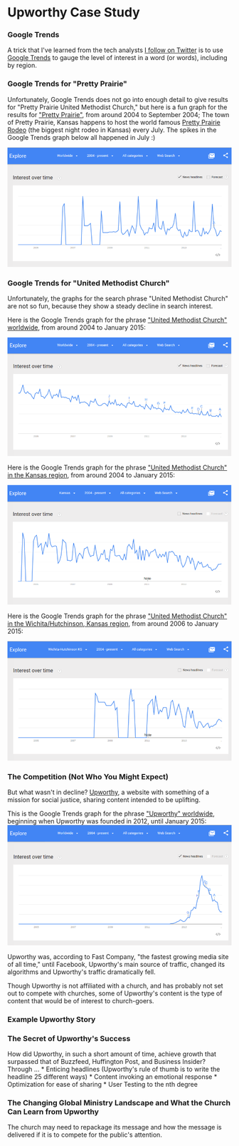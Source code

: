 # Upworthy Case Study

### Google Trends

A trick that I've learned from the tech analysts [I follow on Twitter](https://twitter.com/katimichel/following) is to use [Google Trends](http://www.google.com/trends) to gauge the level of interest in a word (or words), including by region. 

### Google Trends for "Pretty Prairie"

Unfortunately, Google Trends does not go into enough detail to give results for "Pretty Prairie United Methodist Church," but here is a fun graph for the results for ["Pretty Prairie"](http://www.google.com/trends/explore#q=pretty%20prairie), from around 2004 to September 2004; The town of Pretty Prairie, Kansas happens to host the world famous [Pretty Prairie Rodeo](http://www.pprodeo.com) (the biggest night rodeo in Kansas) every July. The spikes in the Google Trends graph below all happened in July :) 

![](images/google-trends-pretty-prairie-worldwide.png)

### Google Trends for "United Methodist Church"

Unfortunately, the graphs for the search phrase "United Methodist Church" are not so fun, because they show a steady decline in search interest. 

Here is the Google Trends graph for the phrase ["United Methodist Church" worldwide](http://www.google.com/trends/explore#q=united%20methodist%20church), from around 2004 to January 2015: 

![](images/google-trend-united-methodist-church-worldwide.png)

Here is the Google Trends graph for the phrase ["United Methodist Church" in the Kansas region](http://www.google.com/trends/explore#geo=US-KS&q=united+methodist+church), from around 2004 to January 2015: 

![](images/google-trends-united-methodist-church-kansas.png)

Here is the Google Trends graph for the phrase ["United Methodist Church" in the Wichita/Hutchinson, Kansas region](http://www.google.com/trends/explore#geo=US-KS-678&q=united+methodist+church), from around 2006 to January 2015: 

![](images/google-trends-united-methodist-church-wichita-hutchinson.png)

### The Competition (Not Who You Might Expect)

But what wasn't in decline? [Upworthy](http://www.upworthy.com), a website with something of a mission for social justice, sharing content intended to be uplifting. 

This is the Google Trends graph for the phrase ["Upworthy" worldwide](http://www.google.com/trends/explore#q=upworthy), beginning when Upworthy was founded in 2012, until January 2015: <br>
![](images/google-trends-upworthy-worldwide.png)

Upworthy was, according to Fast Company, "the fastest growing media site of all time," until Facebook, Upworthy's main source of traffic, changed its algorithms and Upworthy's traffic dramatically fell. 

Though Upworthy is not affiliated with a church, and has probably not set out to compete with churches, some of Upworthy's content is the type of content that would be of interest to church-goers.

### Example Upworthy Story

### The Secret of Upworthy's Success

How did Upworthy, in such a short amount of time, achieve growth that surpassed that of Buzzfeed, Huffington Post, and Business Insider?
<br>
Through ...
* 
Enticing headlines (Upworthy's rule of thumb is to write the headline 25 different ways)
* 
Content invoking an emotional response
* 
Optimization for ease of sharing
* 
User Testing to the nth degree

### The Changing Global Ministry Landscape and What the Church Can Learn from Upworthy

The church may need to repackage its message and how the message is delivered if it is to compete for the public's attention. 

